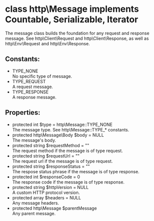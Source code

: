 # class http\Message implements Countable, Serializable, Iterator

The message class builds the foundation for any request and response message.
See http\Client\Request and http\Client\Response, as well as http\Env\Request and http\Env\Response.

## Constants:

* TYPE_NONE  
  No specific type of message.
* TYPE_REQUEST  
  A request message.
* TYPE_RESPONSE  
  A response message.

## Properties:

* protected int $type = http\Message::TYPE_NONE  
  The message type. See http\Message::TYPE_* constants.
* protected http\Message\Body $body = NULL  
  The message's body.
* protected string $requestMethod = ""  
  The request method if the message is of type request.
* protected string $requestUrl = ""  
  The request url if the message is of type request.
* protected string $responseStatus = ""  
  The respose status phrase if the message is of type response.
* protected int $responseCode = 0  
  The response code if the message is of type response.
* protected string $httpVersion = NULL  
  A custom HTTP protocol version.
* protected array $headers = NULL  
  Any message headers.
* protected http\Message $parentMessage  
  Any parent message.

